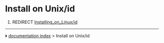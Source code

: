 # Install on Unix/id
1.  REDIRECT [Installing_on_Linux/id](Installing_on_Linux/id.md)



---
⏵ [documentation index](../README.md) > Install on Unix/id
